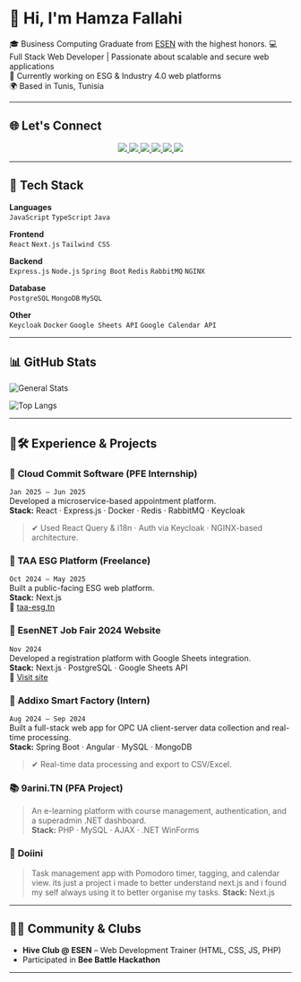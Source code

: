# 👋 Hi, I'm Hamza Fallahi

🎓 Business Computing Graduate from [ESEN](https://esen.rnu.tn/) with the highest honors.
💻 Full Stack Web Developer | Passionate about scalable and secure web applications  
🚀 Currently working on ESG & Industry 4.0 web platforms  
🌍 Based in Tunis, Tunisia

---

## 🌐 Let's Connect

<p align="center">
  <a href="https://www.linkedin.com/in/hamza-fallahi-b3b5b0246/">
    <img src="https://img.shields.io/badge/-LinkedIn-0A66C2?logo=linkedin&logoColor=white&style=for-the-badge" />
  </a>
  <a href="https://hamzafallahi.vercel.app/">
    <img src="https://img.shields.io/badge/-Portfolio-121212?logo=vercel&logoColor=white&style=for-the-badge" />
  </a>
  <a href="https://github.com/hamzafallahi">
    <img src="https://img.shields.io/badge/-GitHub-181717?logo=github&logoColor=white&style=for-the-badge" />
  </a>
  <a href="mailto:hamza.fallahi@esen.tn">
    <img src="https://img.shields.io/badge/-Email-D14836?logo=gmail&logoColor=white&style=for-the-badge" />
  </a>
   <a href="https://codeforces.com/profile/hamzafallahi">
    <img src="https://img.shields.io/badge/-Codeforces-1F8ACB?logo=codeforces&logoColor=white&style=for-the-badge" />
  </a>
  <img src="https://komarev.com/ghpvc/?username=hamzafallahi&label=Profile%20views&color=ff69b4&style=for-the-badge" />
</p>


 




---

## 🔧 Tech Stack

**Languages**  
`JavaScript` `TypeScript` `Java` 

**Frontend**  
`React` `Next.js` `Tailwind CSS`

**Backend**  
 `Express.js` `Node.js` `Spring Boot` `Redis` `RabbitMQ` `NGINX`  

**Database**  
`PostgreSQL` `MongoDB` `MySQL` 

**Other**  
`Keycloak` `Docker` `Google Sheets API` `Google Calendar API`

---

## 📊 GitHub Stats
![General Stats](https://github-readme-stats.vercel.app/api?username=hamzafallahi&count_private=true&show_icons=true&theme=radical&include_all_commits=true)

![Top Langs](https://github-readme-stats.vercel.app/api/top-langs/?username=hamzafallahi&layout=compact&theme=radical)

---

## 💼🛠 Experience & Projects

### 🔹 **Cloud Commit Software** (PFE Internship)
`Jan 2025 – Jun 2025`  
Developed a microservice-based appointment platform.  
**Stack:** React · Express.js · Docker · Redis · RabbitMQ · Keycloak  
> ✔ Used React Query & i18n · Auth via Keycloak · NGINX-based architecture.

### 🔹 **TAA ESG Platform** (Freelance)
`Oct 2024 – May 2025`  
Built a public-facing ESG web platform.  
**Stack:** Next.js  
🔗 [taa-esg.tn](https://www.taa-esg.tn)

### 🔹 **EsenNET Job Fair 2024 Website**
`Nov 2024`  
Developed a registration platform with Google Sheets integration.  
**Stack:** Next.js · PostgreSQL · Google Sheets API  
🔗 [Visit site](https://esenet-jobfair2024.vercel.app)

### 🔹 **Addixo Smart Factory** (Intern)
`Aug 2024 – Sep 2024`  
Built a full-stack web app for OPC UA client-server data collection and real-time processing.  
**Stack:** Spring Boot · Angular · MySQL · MongoDB  
> ✔ Real-time data processing and export to CSV/Excel.

### 📚 **9arini.TN** (PFA Project)
> An e-learning platform with course management, authentication, and a superadmin .NET dashboard.  
**Stack:** PHP · MySQL · AJAX · .NET WinForms

### 🧠 **Doiini** 
> Task management app with Pomodoro timer, tagging, and calendar view.
> its just a project i made to better understand next.js and i found my self always using it to better organise my tasks.
**Stack:** Next.js

---

## 👨‍🏫 Community & Clubs

- **Hive Club @ ESEN** – Web Development Trainer (HTML, CSS, JS, PHP)  
- Participated in **Bee Battle Hackathon**

---






